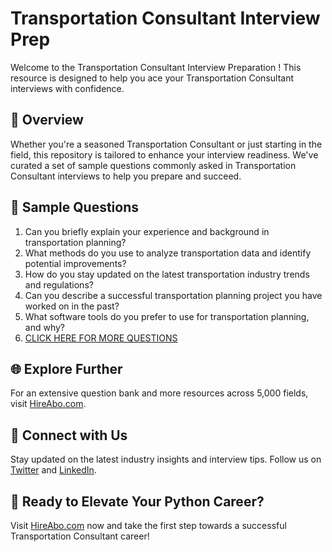 # Transportation Consultant Interview Prep

Welcome to the Transportation Consultant Interview Preparation ! This resource is designed to help you ace your Transportation Consultant interviews with confidence.

## 🚀 Overview

Whether you're a seasoned Transportation Consultant or just starting in the field, this repository is tailored to enhance your interview readiness. We've curated a set of sample questions commonly asked in Transportation Consultant interviews to help you prepare and succeed.

## 📝 Sample Questions

1. Can you briefly explain your experience and background in transportation planning?
2. What methods do you use to analyze transportation data and identify potential improvements?
3. How do you stay updated on the latest transportation industry trends and regulations?
4. Can you describe a successful transportation planning project you have worked on in the past?
5. What software tools do you prefer to use for transportation planning, and why?
6. [CLICK HERE FOR MORE QUESTIONS](https://hireabo.com/job/23_2_12/Transportation%20Consultant)

## 🌐 Explore Further

For an extensive question bank and more resources across 5,000 fields, visit [HireAbo.com](https://www.hireabo.com).

## 📱 Connect with Us

Stay updated on the latest industry insights and interview tips. Follow us on [Twitter](https://twitter.com/hireabo) and [LinkedIn](https://www.linkedin.com/in/hire-abo-3609972a8/).

## 🚀 Ready to Elevate Your Python Career?

Visit [HireAbo.com](https://www.hireabo.com) now and take the first step towards a successful Transportation Consultant career!